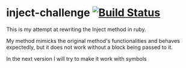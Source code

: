 # inject-challenge [![Build Status](https://travis-ci.org/7091lapS/inject-challenge.svg?branch=master)](https://travis-ci.org/7091lapS/inject-challenge)

This is my attempt at rewriting the Inject method in ruby.

My method mimicks the original method's functionalities and behaves expectedly,
but it does not work without a block being passed to it.

In the next version I will try to make it work with symbols
